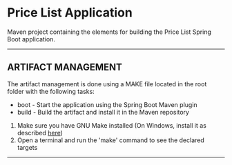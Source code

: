 # Price List Application

Maven project containing the elements for building the Price List Spring Boot application.

___

## ARTIFACT MANAGEMENT

The artifact management is done using a MAKE file located in the root folder with the following tasks:

- boot - Start the application using the Spring Boot Maven plugin
- build - Build the artifact and install it in the Maven repository

1. Make sure you have GNU Make installed (On Windows, install it as described [here](https://earthly.dev/blog/makefiles-on-windows/))
2. Open a terminal and run the 'make' command to see the declared targets

___
